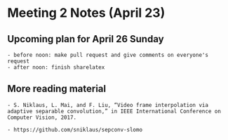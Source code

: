 # Meeting 2 Notes (April 23)
## Upcoming plan for April 26 Sunday
	- before noon: make pull request and give comments on everyone's request 
	- after noon: finish sharelatex  

##  More reading material  
	- S. Niklaus, L. Mai, and F. Liu, “Video frame interpolation via adaptive separable convolution,” in IEEE International Conference on Computer Vision, 2017.

	- https://github.com/sniklaus/sepconv-slomo 